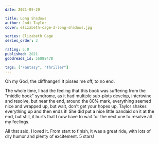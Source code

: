 ```yaml
---
date: 2021-09-20

title: Long Shadows
author: Jodi Taylor
cover: elizabeth-cage-3-long-shadows.jpg

series: Elizabeth Cage
series_order: 3

rating: 5.0
published: 2021
goodreads_id: 56088478

tags: ["Fantasy", "Thriller"]
---
```


Oh my God, the cliffhanger! It pisses me off, to no end.

<!--more-->

The whole time, I had the feeling that this book was suffering from the "middle book" syndrome, as it had multiple sub-plots develop, intertwine and resolve, but near the end, around  the 80% mark, everything seemed nice and wrapped up, but wait, don't get your hopes up, Taylor shakes everything up and then ends it! She did put a nice little bandaid on it at the end, but still, it hurts that I now have to wait for the next one to resolve all my feelings.

All that said, I loved it. From start to finish, it was a great ride, with lots of dry humor and plenty of excitement. 5 stars!
